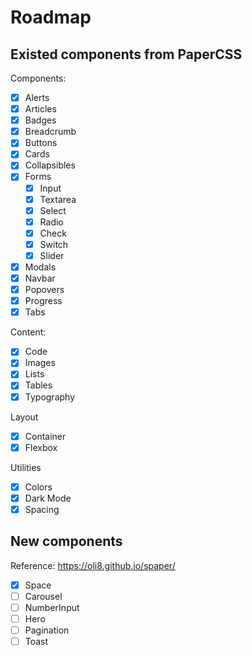 # Roadmap

## Existed components from PaperCSS

Components:

- [x] Alerts
- [x] Articles
- [x] Badges
- [x] Breadcrumb
- [x] Buttons
- [x] Cards
- [x] Collapsibles
- [x] Forms
  - [x] Input
  - [x] Textarea
  - [x] Select
  - [x] Radio
  - [x] Check
  - [x] Switch
  - [x] Slider
- [x] Modals
- [x] Navbar
- [x] Popovers
- [x] Progress
- [x] Tabs

Content:

- [x] Code
- [x] Images
- [x] Lists
- [x] Tables
- [x] Typography

Layout

- [x] Container
- [x] Flexbox

Utilities

- [x] Colors
- [x] Dark Mode
- [x] Spacing

## New components

Reference: https://oli8.github.io/spaper/

- [x] Space
- [ ] Carousel
- [ ] NumberInput
- [ ] Hero
- [ ] Pagination
- [ ] Toast
